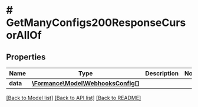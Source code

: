 # # GetManyConfigs200ResponseCursorAllOf

## Properties

Name | Type | Description | Notes
------------ | ------------- | ------------- | -------------
**data** | [**\Formance\Model\WebhooksConfig[]**](WebhooksConfig.md) |  |

[[Back to Model list]](../../README.md#models) [[Back to API list]](../../README.md#endpoints) [[Back to README]](../../README.md)
